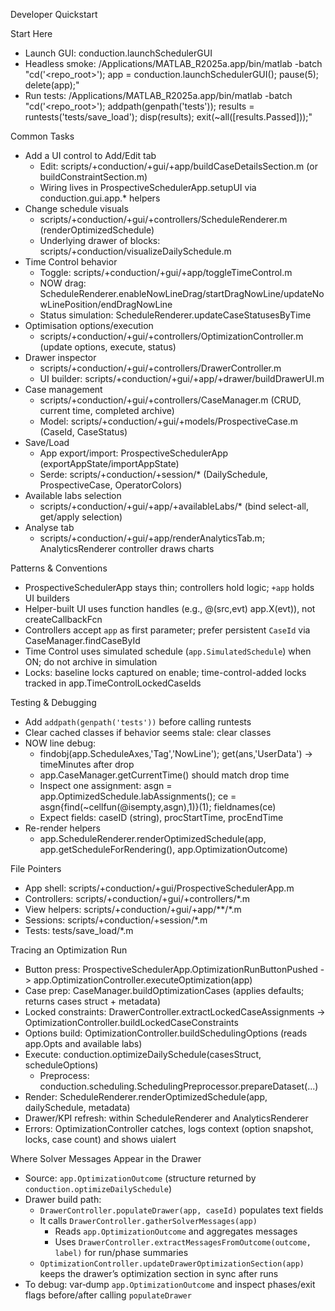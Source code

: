 Developer Quickstart

Start Here
- Launch GUI: conduction.launchSchedulerGUI
- Headless smoke: /Applications/MATLAB_R2025a.app/bin/matlab -batch "cd('<repo_root>'); app = conduction.launchSchedulerGUI(); pause(5); delete(app);"
- Run tests: /Applications/MATLAB_R2025a.app/bin/matlab -batch "cd('<repo_root>'); addpath(genpath('tests')); results = runtests('tests/save_load'); disp(results); exit(~all([results.Passed]));"

Common Tasks
- Add a UI control to Add/Edit tab
  - Edit: scripts/+conduction/+gui/+app/buildCaseDetailsSection.m (or buildConstraintSection.m)
  - Wiring lives in ProspectiveSchedulerApp.setupUI via conduction.gui.app.* helpers
- Change schedule visuals
  - scripts/+conduction/+gui/+controllers/ScheduleRenderer.m (renderOptimizedSchedule)
  - Underlying drawer of blocks: scripts/+conduction/visualizeDailySchedule.m
- Time Control behavior
  - Toggle: scripts/+conduction/+gui/+app/toggleTimeControl.m
  - NOW drag: ScheduleRenderer.enableNowLineDrag/startDragNowLine/updateNowLinePosition/endDragNowLine
  - Status simulation: ScheduleRenderer.updateCaseStatusesByTime
- Optimisation options/execution
  - scripts/+conduction/+gui/+controllers/OptimizationController.m (update options, execute, status)
- Drawer inspector
  - scripts/+conduction/+gui/+controllers/DrawerController.m
  - UI builder: scripts/+conduction/+gui/+app/+drawer/buildDrawerUI.m
- Case management
  - scripts/+conduction/+gui/+controllers/CaseManager.m (CRUD, current time, completed archive)
  - Model: scripts/+conduction/+gui/+models/ProspectiveCase.m (CaseId, CaseStatus)
- Save/Load
  - App export/import: ProspectiveSchedulerApp (exportAppState/importAppState)
  - Serde: scripts/+conduction/+session/* (DailySchedule, ProspectiveCase, OperatorColors)
- Available labs selection
  - scripts/+conduction/+gui/+app/+availableLabs/* (bind select-all, get/apply selection)
- Analyse tab
  - scripts/+conduction/+gui/+app/renderAnalyticsTab.m; AnalyticsRenderer controller draws charts

Patterns & Conventions
- ProspectiveSchedulerApp stays thin; controllers hold logic; `+app` holds UI builders
- Helper-built UI uses function handles (e.g., @(src,evt) app.X(evt)), not createCallbackFcn
- Controllers accept `app` as first parameter; prefer persistent `CaseId` via CaseManager.findCaseById
- Time Control uses simulated schedule (`app.SimulatedSchedule`) when ON; do not archive in simulation
- Locks: baseline locks captured on enable; time-control-added locks tracked in app.TimeControlLockedCaseIds

Testing & Debugging
- Add `addpath(genpath('tests'))` before calling runtests
- Clear cached classes if behavior seems stale: clear classes
- NOW line debug:
  - findobj(app.ScheduleAxes,'Tag','NowLine'); get(ans,'UserData') -> timeMinutes after drop
  - app.CaseManager.getCurrentTime() should match drop time
  - Inspect one assignment: asgn = app.OptimizedSchedule.labAssignments(); ce = asgn{find(~cellfun(@isempty,asgn),1)}(1); fieldnames(ce)
  - Expect fields: caseID (string), procStartTime, procEndTime
- Re-render helpers
  - app.ScheduleRenderer.renderOptimizedSchedule(app, app.getScheduleForRendering(), app.OptimizationOutcome)

File Pointers
- App shell: scripts/+conduction/+gui/ProspectiveSchedulerApp.m
- Controllers: scripts/+conduction/+gui/+controllers/*.m
- View helpers: scripts/+conduction/+gui/+app/**/*.m
- Sessions: scripts/+conduction/+session/*.m
- Tests: tests/save_load/*.m

Tracing an Optimization Run
- Button press: ProspectiveSchedulerApp.OptimizationRunButtonPushed -> app.OptimizationController.executeOptimization(app)
- Case prep: CaseManager.buildOptimizationCases (applies defaults; returns cases struct + metadata)
- Locked constraints: DrawerController.extractLockedCaseAssignments -> OptimizationController.buildLockedCaseConstraints
- Options build: OptimizationController.buildSchedulingOptions (reads app.Opts and available labs)
- Execute: conduction.optimizeDailySchedule(casesStruct, scheduleOptions)
  - Preprocess: conduction.scheduling.SchedulingPreprocessor.prepareDataset(...)
- Render: ScheduleRenderer.renderOptimizedSchedule(app, dailySchedule, metadata)
- Drawer/KPI refresh: within ScheduleRenderer and AnalyticsRenderer
- Errors: OptimizationController catches, logs context (option snapshot, locks, case count) and shows uialert

Where Solver Messages Appear in the Drawer
- Source: `app.OptimizationOutcome` (structure returned by `conduction.optimizeDailySchedule`)
- Drawer build path:
  - `DrawerController.populateDrawer(app, caseId)` populates text fields
  - It calls `DrawerController.gatherSolverMessages(app)`
    - Reads `app.OptimizationOutcome` and aggregates messages
    - Uses `DrawerController.extractMessagesFromOutcome(outcome, label)` for run/phase summaries
  - `OptimizationController.updateDrawerOptimizationSection(app)` keeps the drawer’s optimization section in sync after runs
- To debug: var‑dump `app.OptimizationOutcome` and inspect phases/exit flags before/after calling `populateDrawer`
